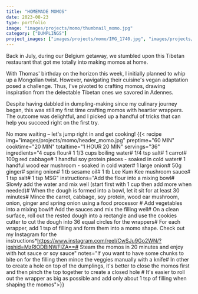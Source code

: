 ```yaml
---
title: "HOMEMADE MOMOS"
date: 2023-08-23
type: portfolio
image: "images/projects/momo/thumbnail_momo.jpg"
category: ["DUMPLINGS"]
project_images: ["images/projects/momo/IMG_1740.jpg", "images/projects/momo/IMG_1731.jpg"]
---
```

Back in July, during our Belgium getaway, we stumbled upon this Tibetan restaurant that got me totally into making momos at home.

With Thomas' birthday on the horizon this week, I initially planned to whip up a Mongolian twist. However, navigating their cuisine's vegan adaptation posed a challenge. Thus, I've pivoted to crafting momos, drawing inspiration from the delectable Tibetan ones we savored in Adennes.

Despite having dabbled in dumpling-making since my culinary journey began, this  was still my first time crafting momos with heartier wrappers. The outcome was delightful, and I picked up a handful of tricks that can help you succeed right on the first try.

No more waiting – let's jump right in and get cooking!
{{< recipe 
img="images/projects/momo/header_momo.jpg"
preptime="60 MIN" 
cooktime="20 MIN" 
totaltime="1 HOUR 20 MIN" 
servings="36" 
ingredients="4 cups flour# 1 1/3 cups boiling water# 1/4 tsp salt# 1 carrot# 100g red cabbage# 1 handful soy protein pieces - soaked in cold water# 1 handful wood ear mushroom - soaked in cold water# 1 large onion# 50g ginger# spring onion# 1 tb sesame oil# 1 tb Lee Kum Kee mushroom sauce# 1 tsp salt# 1 tsp MSG" 
instructions="Add the flour into a mixing bowl# Slowly add the water and mix well (start first with 1 cup then add more when needed)# When the dough is formed into a bowl, let it sit for at least 30 minutes# Mince the carrot, cabbage, soy protein, wood ear mushroom, onion, ginger and spring onion using a food processor # Add vegetables into a mixing bowl# Add the sauces and mix the filling well# On a clean surface, roll out the rested dough into a rectangle and use the cookies cutter to cut the dough into 36 equal circles for the wrappers# For each wrapper, add 1 tsp of filling and form them into a momo shape. Check out my Instagram for the instructions*https://www.instagram.com/reel/CwSJu9Go2WN/?igshid=MzRlODBiNWFlZA==# Steam the momos in 20 minutes and enjoy with hot sauce or soy sauce"
notes="If you want to have some chunks to bite on for the filling then mince the veggies manually with a knife# In other to create a hole on top of the dumplings, it's better to close the momos first and then pinch the top together to create a closed hole # It's easier to roll out the wrapper as big as possible and add only about 1 tsp of filling when shaping the momos">}}




